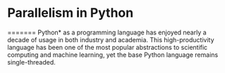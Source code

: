 # Parallelism in Python
=======
Python* as a programming language has enjoyed nearly a decade of usage in both industry and academia. This high-productivity language has been one of the most popular abstractions to scientific computing and machine learning, yet the base Python language remains single-threaded.
